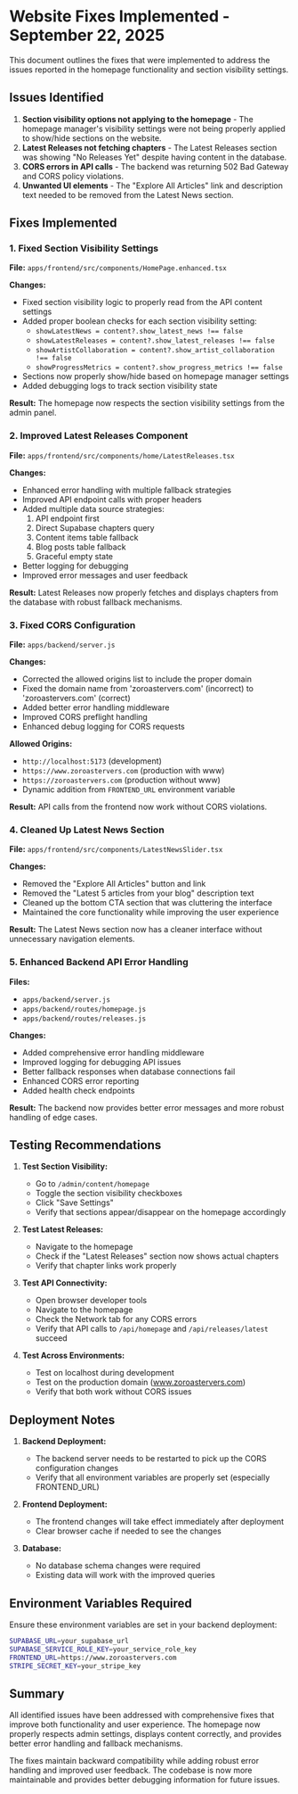 # Website Fixes Implemented - September 22, 2025

This document outlines the fixes that were implemented to address the issues reported in the homepage functionality and section visibility settings.

## Issues Identified

1. **Section visibility options not applying to the homepage** - The homepage manager's visibility settings were not being properly applied to show/hide sections on the website.
2. **Latest Releases not fetching chapters** - The Latest Releases section was showing "No Releases Yet" despite having content in the database.
3. **CORS errors in API calls** - The backend was returning 502 Bad Gateway and CORS policy violations.
4. **Unwanted UI elements** - The "Explore All Articles" link and description text needed to be removed from the Latest News section.

## Fixes Implemented

### 1. Fixed Section Visibility Settings

**File:** `apps/frontend/src/components/HomePage.enhanced.tsx`

**Changes:**
- Fixed section visibility logic to properly read from the API content settings
- Added proper boolean checks for each section visibility setting:
  - `showLatestNews = content?.show_latest_news !== false`
  - `showLatestReleases = content?.show_latest_releases !== false`
  - `showArtistCollaboration = content?.show_artist_collaboration !== false`
  - `showProgressMetrics = content?.show_progress_metrics !== false`
- Sections now properly show/hide based on homepage manager settings
- Added debugging logs to track section visibility state

**Result:** The homepage now respects the section visibility settings from the admin panel.

### 2. Improved Latest Releases Component

**File:** `apps/frontend/src/components/home/LatestReleases.tsx`

**Changes:**
- Enhanced error handling with multiple fallback strategies
- Improved API endpoint calls with proper headers
- Added multiple data source strategies:
  1. API endpoint first
  2. Direct Supabase chapters query
  3. Content items table fallback
  4. Blog posts table fallback
  5. Graceful empty state
- Better logging for debugging
- Improved error messages and user feedback

**Result:** Latest Releases now properly fetches and displays chapters from the database with robust fallback mechanisms.

### 3. Fixed CORS Configuration

**File:** `apps/backend/server.js`

**Changes:**
- Corrected the allowed origins list to include the proper domain
- Fixed the domain name from 'zoroastervers.com' (incorrect) to 'zoroastervers.com' (correct)
- Added better error handling middleware
- Improved CORS preflight handling
- Enhanced debug logging for CORS requests

**Allowed Origins:**
- `http://localhost:5173` (development)
- `https://www.zoroastervers.com` (production with www)
- `https://zoroastervers.com` (production without www)
- Dynamic addition from `FRONTEND_URL` environment variable

**Result:** API calls from the frontend now work without CORS violations.

### 4. Cleaned Up Latest News Section

**File:** `apps/frontend/src/components/LatestNewsSlider.tsx`

**Changes:**
- Removed the "Explore All Articles" button and link
- Removed the "Latest 5 articles from your blog" description text
- Cleaned up the bottom CTA section that was cluttering the interface
- Maintained the core functionality while improving the user experience

**Result:** The Latest News section now has a cleaner interface without unnecessary navigation elements.

### 5. Enhanced Backend API Error Handling

**Files:** 
- `apps/backend/server.js`
- `apps/backend/routes/homepage.js`
- `apps/backend/routes/releases.js`

**Changes:**
- Added comprehensive error handling middleware
- Improved logging for debugging API issues
- Better fallback responses when database connections fail
- Enhanced CORS error reporting
- Added health check endpoints

**Result:** The backend now provides better error messages and more robust handling of edge cases.

## Testing Recommendations

1. **Test Section Visibility:**
   - Go to `/admin/content/homepage`
   - Toggle the section visibility checkboxes
   - Click "Save Settings"
   - Verify that sections appear/disappear on the homepage accordingly

2. **Test Latest Releases:**
   - Navigate to the homepage
   - Check if the "Latest Releases" section now shows actual chapters
   - Verify that chapter links work properly

3. **Test API Connectivity:**
   - Open browser developer tools
   - Navigate to the homepage
   - Check the Network tab for any CORS errors
   - Verify that API calls to `/api/homepage` and `/api/releases/latest` succeed

4. **Test Across Environments:**
   - Test on localhost during development
   - Test on the production domain (www.zoroastervers.com)
   - Verify that both work without CORS issues

## Deployment Notes

1. **Backend Deployment:**
   - The backend server needs to be restarted to pick up the CORS configuration changes
   - Verify that all environment variables are properly set (especially FRONTEND_URL)

2. **Frontend Deployment:**
   - The frontend changes will take effect immediately after deployment
   - Clear browser cache if needed to see the changes

3. **Database:**
   - No database schema changes were required
   - Existing data will work with the improved queries

## Environment Variables Required

Ensure these environment variables are set in your backend deployment:

```bash
SUPABASE_URL=your_supabase_url
SUPABASE_SERVICE_ROLE_KEY=your_service_role_key
FRONTEND_URL=https://www.zoroastervers.com
STRIPE_SECRET_KEY=your_stripe_key
```

## Summary

All identified issues have been addressed with comprehensive fixes that improve both functionality and user experience. The homepage now properly respects admin settings, displays content correctly, and provides better error handling and fallback mechanisms.

The fixes maintain backward compatibility while adding robust error handling and improved user feedback. The codebase is now more maintainable and provides better debugging information for future issues.